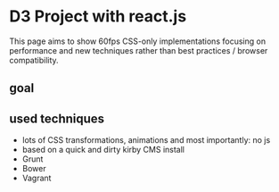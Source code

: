 # D3 Project with react.js
This page aims to show 60fps CSS-only implementations focusing on performance and new techniques rather than best practices / browser compatibility.

## goal



## used techniques
- lots of CSS transformations, animations and most importantly: no js
- based on a quick and dirty kirby CMS install
- Grunt
- Bower
- Vagrant
